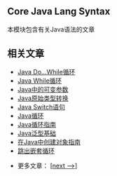 ## Core Java Lang Syntax

本模块包含有关Java语法的文章

## 相关文章

+ [Java Do...While循环](docs/Java-Do-While循环.md)
+ [Java While循环](docs/Java-While循环.md)
+ [Java中的可变参数](docs/Java中的可变参数.md)
+ [Java原始类型转换](docs/Java原始类型转换.md)
+ [Java Switch语句](docs/Java-Switch语句.md)
+ [Java循环](docs/Java循环.md)
+ [Java循环指南](docs/Java循环指南.md)
+ [Java泛型基础](docs/Java泛型基础.md)
+ [在Java中创建对象指南](docs/在Java中创建对象指南.md)
+ [跳出嵌套循环](docs/跳出嵌套循环.md)

- 更多文章： [[next -->]](../java-lang-syntax-2/README.md)